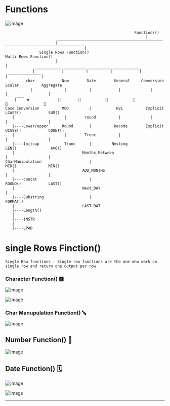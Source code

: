 # Functions 

![image](https://user-images.githubusercontent.com/67835881/118385335-8f5cba80-b62b-11eb-9d2c-b0c48ff1985b.png)


                                                             Functions() 
                                                                  |
                          |￣￣￣￣￣￣￣￣￣￣￣￣￣￣￣￣￣￣￣￣￣￣￣￣￣￣￣￣￣￣￣￣￣￣￣￣￣￣￣￣￣￣￣￣￣￣￣￣￣|
                   Single Rows Function()                                                                     Multi Rows Function()
                          |                                                                                             |
                |￣￣￣￣￣￣￣|￣￣￣￣￣￣|￣￣￣￣￣￣|￣￣￣￣￣￣￣|                                          |￣￣￣￣￣￣￣￣￣|
             char            Num        Date        General     Conversion                                   Scalar          Aggregate
               |              |          |            |             |                                          |                  |
        |￣￣ ◀️             🔽        🔽           🔽           🔽                                         🔽                🔽 
    Case Conversion          MOD         |           NVL          Implicit                                   LCASE()            SUM()
       |                      |        round          |             |                                          |                  | 
       |----Lower/upper      Round       |          Decode        Explicit                                   UCASE()            COUNT()   
       |                      |        Trunc          |                                                        |                  |
       |----Initcap           Trunc      |         Nesting                                                   LEN()               AVG()     
       |                              Months_Between                                                           |                  |
    CharManipulation                     |                                                                    MID()              MIN()
       |                              ADD_MONTHS                                                               |                  |
       |----concat                       |                                                                   ROUND()            LAST()
       |                              Next_DAY                                                                 |
       |----Substring                    |                                                                   FORMAT()
       |                              LAST_DAT
       |----Length()
       |
       |----INSTR
       |
       |----LPAD         
                   
# single Rows Finction()
``` Single Row functions - Single row functions are the one who work on single row and return one output per row ```

### Character Function() 🅰️
 ![image](https://user-images.githubusercontent.com/67835881/118382242-fae55e80-b610-11eb-99ba-5504231dce76.png)
  
 ![image](https://user-images.githubusercontent.com/67835881/118384456-b44d2f80-b623-11eb-8c5c-fe9f956b5043.png)

 
### Char Manupulation Function() 🔤
![image](https://user-images.githubusercontent.com/67835881/118382263-20726800-b611-11eb-9bb5-4a6d93c34361.png)

## Number Function() 🔢
![image](https://user-images.githubusercontent.com/67835881/118382275-4f88d980-b611-11eb-86bd-5c5994f3055a.png)

## Date Function() 🗓️

  ![image](https://user-images.githubusercontent.com/67835881/118382298-98409280-b611-11eb-93b5-2248096d3449.png)

 ![image](https://user-images.githubusercontent.com/67835881/118384544-68e75100-b624-11eb-8f5d-07921789715c.png) 

______________________________________________________________________________________
